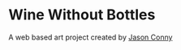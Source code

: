 # Wine Without Bottles

A web based art project created by [Jason Conny](http://www.jasonconny.com/)
